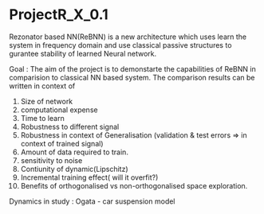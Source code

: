 # ProjectR_X_0.1
Rezonator based NN(ReBNN) is a new architecture which uses learn the system in frequency domain and use classical passive structures to gurantee stability of learned Neural network. 

  
Goal : The aim of the project is to demonstarte the capabilities of ReBNN in comparision to classical NN based system. The comparison results can be written in context of 

1. Size of network 
2. computational expense
3. Time to learn
4. Robustness to different signal
5. Robustness in context of Generalisation (validation & test errors => in context of trained signal)
6. Amount of data required to train. 
7. sensitivity to noise 
8. Contiunity of dynamic(Lipschitz)
9. Incremental training effect( will it overfit?)
10. Benefits of orthogonalised vs non-orthogonalised space exploration.

Dynamics in study : Ogata - car suspension model
